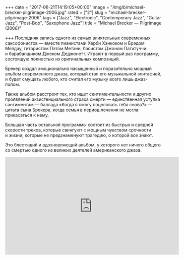 +++
date = "2017-06-21T14:19:05+00:00"
image = "/img/b/michael-brecker-pilgrimage-2006.jpg"
rated = ["2"]
slug = "michael-brecker-pilgrimage-2006"
tags = ["Jazz", "Electronic", "Contemporary Jazz", "Guitar Jazz", "Post-Bop", "Saxophone Jazz"]
title = "Michael Brecker — Pilgrimage (2006)"

+++
Последняя запись одного из&nbsp;самых влиятельных современных саксофонистов&nbsp;&mdash; вместе пианистами Херби Хэнкоком и&nbsp;Брэдом Мелдау, гитаристом Пэтом Метэни, басистом Джоном Патитуччи и&nbsp;барабанщиком Джеком Деджонетт. Играют в&nbsp;первый раз программу, состоящую полностью из&nbsp;оригинальных композиций. 

Брекер создал эмоционально насыщенный и&nbsp;поразительно мощный альбом современного джаза, который стал его музыкальной эпитафией, и&nbsp;будет смущать любого, кто считал его музыку всего лишь джаз-попом. 

Также альбом расстроит тех, кто ищет сентиментальности и&nbsp;других проявлений экзистенциального страха смерти&nbsp;&mdash; единственная уступка сантиментам&nbsp;&mdash; баллада &laquo;Когда я&nbsp;смогу поцеловать тебя снова?&raquo; &mdash;цитата сына Брекера, когда семья в&nbsp;период лечения не&nbsp;могла прикасаться к&nbsp;нему.

Большая часть остальной программы состоит из&nbsp;быстрых и&nbsp;средней скорости треков, которые свингуют с&nbsp;мощным чувством срочности и&nbsp;жизни, которые не&nbsp;предзнаменуют трагедию, о&nbsp;которой все знают. 

Это блестящий и&nbsp;вдохновляющий альбом, у&nbsp;которого нет ничего общего со&nbsp;смертью одного из&nbsp;великих деятелей американского джаза.

<iframe width="560" height="315" src="https://www.youtube.com/embed/HkjcLU38A6E" frameborder="0" allowfullscreen></iframe>